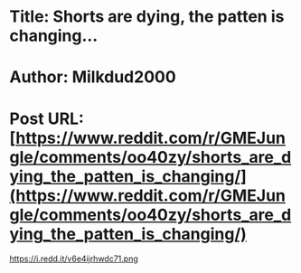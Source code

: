 # Title: Shorts are dying, the patten is changing...
# Author: Milkdud2000
# Post URL: [https://www.reddit.com/r/GMEJungle/comments/oo40zy/shorts_are_dying_the_patten_is_changing/](https://www.reddit.com/r/GMEJungle/comments/oo40zy/shorts_are_dying_the_patten_is_changing/)


https://i.redd.it/v6e4ijrhwdc71.png
